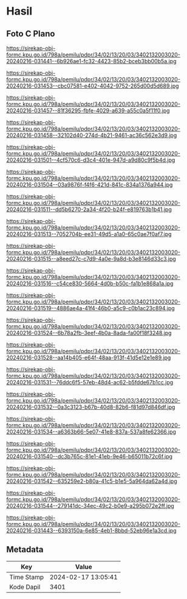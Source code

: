 # Hasil

## Foto C Plano

https://sirekap-obj-formc.kpu.go.id/798a/pemilu/pdpr/34/02/13/20/03/3402132003020-20240216-031441--6b926ae1-fc32-4423-85b2-bceb3bb00b5a.jpg

https://sirekap-obj-formc.kpu.go.id/798a/pemilu/pdpr/34/02/13/20/03/3402132003020-20240216-031453--cbc07581-e402-4042-9752-265d00d5d689.jpg

https://sirekap-obj-formc.kpu.go.id/798a/pemilu/pdpr/34/02/13/20/03/3402132003020-20240216-031457--81f36295-fbfe-4029-a639-a55c0a5f11f0.jpg

https://sirekap-obj-formc.kpu.go.id/798a/pemilu/pdpr/34/02/13/20/03/3402132003020-20240216-031458--32102d40-274d-4b21-9461-ac36c562e3d9.jpg

https://sirekap-obj-formc.kpu.go.id/798a/pemilu/pdpr/34/02/13/20/03/3402132003020-20240216-031501--4cf570c6-d3c4-401e-947d-a9d80c9f5b4d.jpg

https://sirekap-obj-formc.kpu.go.id/798a/pemilu/pdpr/34/02/13/20/03/3402132003020-20240216-031504--03a9876f-f4f6-421d-841c-834a1376a944.jpg

https://sirekap-obj-formc.kpu.go.id/798a/pemilu/pdpr/34/02/13/20/03/3402132003020-20240216-031511--dd5b6270-2a34-4f20-b24f-e819763b1b41.jpg

https://sirekap-obj-formc.kpu.go.id/798a/pemilu/pdpr/34/02/13/20/03/3402132003020-20240216-031513--7052704b-ee31-49d5-a1a0-65c0ae7f0af7.jpg

https://sirekap-obj-formc.kpu.go.id/798a/pemilu/pdpr/34/02/13/20/03/3402132003020-20240216-031515--a8eed27c-c7d9-4a0e-9a8d-b3e8146d33c3.jpg

https://sirekap-obj-formc.kpu.go.id/798a/pemilu/pdpr/34/02/13/20/03/3402132003020-20240216-031516--c54ce830-5664-4d0b-b50c-fa1b1e868a1a.jpg

https://sirekap-obj-formc.kpu.go.id/798a/pemilu/pdpr/34/02/13/20/03/3402132003020-20240216-031519--4886ae4a-41f4-46b0-a5c9-c0b1ac23c894.jpg

https://sirekap-obj-formc.kpu.go.id/798a/pemilu/pdpr/34/02/13/20/03/3402132003020-20240216-031524--6b78a2fb-3eef-4b0a-8ada-fa00f18f3248.jpg

https://sirekap-obj-formc.kpu.go.id/798a/pemilu/pdpr/34/02/13/20/03/3402132003020-20240216-031528--aa14b405-e64f-48aa-913f-41d5e12e1e89.jpg

https://sirekap-obj-formc.kpu.go.id/798a/pemilu/pdpr/34/02/13/20/03/3402132003020-20240216-031531--76ddc6f5-57eb-48d4-ac62-b5fdde67b1cc.jpg

https://sirekap-obj-formc.kpu.go.id/798a/pemilu/pdpr/34/02/13/20/03/3402132003020-20240216-031532--0a3c3123-b67b-40d8-82b6-f81d97d846df.jpg

https://sirekap-obj-formc.kpu.go.id/798a/pemilu/pdpr/34/02/13/20/03/3402132003020-20240216-031534--a6363b66-5e07-41e8-837a-537a8fe62366.jpg

https://sirekap-obj-formc.kpu.go.id/798a/pemilu/pdpr/34/02/13/20/03/3402132003020-20240216-031540--dc3b765c-81e1-41eb-9e46-b65011b72c6f.jpg

https://sirekap-obj-formc.kpu.go.id/798a/pemilu/pdpr/34/02/13/20/03/3402132003020-20240216-031542--635259e2-b80a-41c5-b1e5-5a964da62a4d.jpg

https://sirekap-obj-formc.kpu.go.id/798a/pemilu/pdpr/34/02/13/20/03/3402132003020-20240216-031544--279141dc-34ec-49c2-b0e9-a295b072e2ff.jpg

https://sirekap-obj-formc.kpu.go.id/798a/pemilu/pdpr/34/02/13/20/03/3402132003020-20240216-031443--6393150a-6e85-4eb1-8bbd-52eb96e1a3cd.jpg


## Metadata

| Key        | Value               |
| ---------- | ------------------- |
| Time Stamp | 2024-02-17 13:05:41 |
| Kode Dapil | 3401                |



